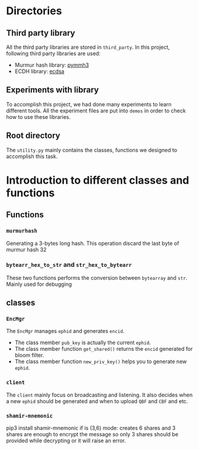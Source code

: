 # Directories

## Third party library

All the third party libraries are stored in `third_party`.
In this project, following third party libraries are used:

+ Murmur hash library: [pymmh3](https://github.com/wc-duck/pymmh3)
+ ECDH library: [ecdsa](https://github.com/tlsfuzzer/python-ecdsa)

## Experiments with library

To accomplish this project, we had done many experiments to learn different tools. All the experiment files are put into `demos` in order to check how to use these libraries.

## Root directory

The `utility.py` mainly contains the classes, functions we designed to accomplish this task.


# Introduction to different classes and functions

## Functions

### `murmurhash`

Generating a 3-bytes long hash. This operation discard the last byte of murmur hash 32

### `bytearr_hex_to_str` and `str_hex_to_bytearr`

These two functions performs the conversion between `bytearray` and `str`. Mainly used for debugging


## classes

### `EncMgr`

The `EncMgr` manages `ephid` and generates `encid`. 

+ The class member `pub_key` is actually the current `ephid`. 
+ The class member function `get_shared()` returns the `encid` generated for bloom filter. 
+ The class member function `new_priv_key()` helps you to generate new `ephid`.

### `client`

The `client` mainly focus on broadcasting and listening. It also decides when a new `ephid` should be generated and when to upload `QBF` and `CBF` and etc.

### `shamir-mnemonic`
pip3 install shamir-mnemonic
if is (3,6) mode: creates 6 shares and 3 shares are enough to encrypt the message
so only 3 shares should be provided while decrypting
or it will raise an error.